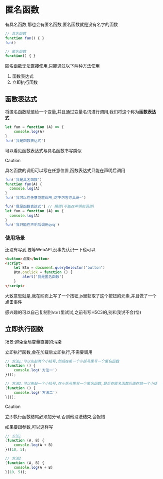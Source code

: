 # 匿名函数

有具名函数,那也会有匿名函数,匿名函数就是没有名字的函数

```js
// 具名函数
function fun() { }
fun()

// 匿名函数
function() { }
```

匿名函数无法直接使用,只能通过以下两种方法使用

1. 函数表达式
2. 立即执行函数

## 函数表达式

将匿名函数赋值给一个变量,并且通过变量名词进行调用,我们将这个称为**函数表达式**

```js
let fun = function (A) => {
    console.log(A)
}
fun('我是函数表达式')
```

可以看见函数表达式与具名函数书写类似

> [!caution]
>
> 具名函数的调用可以写在任意位置,函数表达式只能在声明后调用
>
> ```js
> fun('我是具名函数')
> function fun(A) {
> 	console.log(A)
> }
> fun('我可以在任意位置调用,厉不厉害你具哥~')
> ```
>
> ```js
> fun('我是函数表达式') // 报错(不能在声明前调用)
> let fun = function (A) => {
>  	console.log(A)
> }
> fun('我只能在声明后调用qwq')
> ```

### 使用场景

还没有写到,要等WebAPI,没事先认识一下也可以

```html
<button>点我</button>
<script>
    let Btn = document.querySelector('button')
    Btn.onclick = function () {
        alert('我是匿名函数')
    }
</script>
```

大致意思就是,我在网页上写了一个按钮,js里获取了这个按钮的元素,并且做了一个点击事件

感兴趣的可以自己复制到`html`里试试,之前有写H5C3的,别和我说不会(恼)

## 立即执行函数

场景:避免全局变量直接的污染

立即执行函数,会在加载后立即执行,不需要调用

```js
// 方法1:可以先敲两个小括号,然后在第一个小括号里写一个匿名函数
(function () {
    console.log('方法一')
})();

// 方法2:可以先敲一个小括号,在小括号里写一个匿名函数,最后在匿名函数后面在敲一个小括号
(function () {
    console.log('方法二')
}());
```

> [!caution]
>
> 立即执行函数结尾必须加分号,否则他没法结束,会报错

如果要跟参数,可以这样写

```js
// 方法1
(function (A, B) {
    console.log(A + B)
})(10, 5);

// 方法2
(function (A, B) {
    console.log(A + B)
}(10, 5));
```

